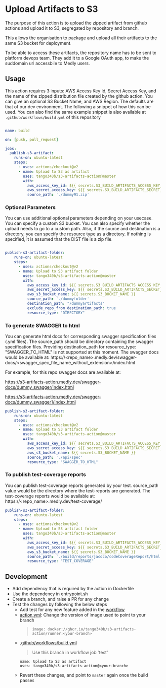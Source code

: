 # Upload Artifacts to S3

The purpose of this action is to upload the zipped artifact from github actions and upload it to S3, segregated by repository and branch. 

This allows the organisation to package and upload all their artifacts to the same S3 bucket for deployment.

To be able to access these artifacts, the repository name has to be sent to platform devops team. They add it to a Google OAuth app, to make the suddomain url accessbile to Medly users.

## Usage

This action requires 3 inputs: AWS Access Key Id, Secret Access Key, and the name of the zipped distribution file created by the github action.
You can give an optional  S3 Bucket Name, and  AWS Region. The defaults are that of our dev environment.
The following a snippet of how this can be used. You can also find the same example snippet is also available at ```.github/workflows/build.yml``` of this repository

```yaml

name: build

on: [push, pull_request]

jobs:
  publish-s3-artifact:
    runs-on: ubuntu-latest
    steps:
      - uses: actions/checkout@v2
      - name: Upload to S3 as artifact
        uses: tango340b/s3-artifacts-action@master
        with:
          aws_access_key_id: ${{ secrets.S3_BUILD_ARTIFACTS_ACCESS_KEY_ID}}
          aws_secret_access_key: ${{ secrets.S3_BUILD_ARTIFACTS_SECRET_ACCESS_KEY}}
          source_path: './dummy91.zip'
```

### Optional Parameters

You can use additional optional parameters depending on your usecase. You can specify a custom S3 bucket. You can also specify whether the upload needs to go to a custom path. Also, if the source and destination is a directory, you can specify the resource type as a directory. If nothing is specified, it is assumed that the DIST file is a zip file.

```yaml

publish-s3-artifact-folder:
    runs-on: ubuntu-latest
    steps:
      - uses: actions/checkout@v2
      - name: Upload to S3 artifact folder
        uses: tango340b/s3-artifacts-action@master
        with:
          aws_access_key_id: ${{ secrets.S3_BUILD_ARTIFACTS_ACCESS_KEY_ID }}
          aws_secret_access_key: ${{ secrets.S3_BUILD_ARTIFACTS_SECRET_ACCESS_KEY }}
          aws_s3_bucket_name: ${{ secrets.S3_BUCKET_NAME }}
          source_path: './dummyfolder'
          destination_path: "/dummyartifacts"
          exclude_repo_from_destination_path: true
          resource_type: "DIRECTORY"  
```

### To generate SWAGGER to html

You can generate html docs for corresponding swagger specification files (.yml files). The source_path should be directory containing the swagger specification files. Providing destination_path for resource_type: "SWAGGER_TO_HTML" is not supported at this moment. The swagger docs would be available at:
https://<repo_name>.medly.dev/swagger-docs/<swagger_spec_file_name_without_extension>/index.html

For example, for this repo swagger docs are available at:

https://s3-artifacts-action.medly.dev/swagger-docs/dummy_swagger/index.html

https://s3-artifacts-action.medly.dev/swagger-docs/dummy_swagger1/index.html

```yaml
publish-s3-artifact-folder:
    runs-on: ubuntu-latest
    steps:
      - uses: actions/checkout@v2
      - name: Upload to S3 artifact folder
        uses: tango340b/s3-artifacts-action@master
        with:
          aws_access_key_id: ${{ secrets.S3_BUILD_ARTIFACTS_ACCESS_KEY_ID }}
          aws_secret_access_key: ${{ secrets.S3_BUILD_ARTIFACTS_SECRET_ACCESS_KEY }}
          aws_s3_bucket_name: ${{ secrets.S3_BUCKET_NAME }}
          source_path: './api/spec'
          resource_type: "SWAGGER_TO_HTML"
```


### To publish test-coverage reports 

You can publish test-coverage reports generated by your test. source_path value would be the directory where the test-reports are generated. The test-coverage reports would be available at: https://<repo_name>.medly.dev/test-coverage/


```yaml
publish-s3-artifact-folder:
    runs-on: ubuntu-latest
    steps:
      - uses: actions/checkout@v2
      - name: Upload to S3 artifact folder
        uses: tango340b/s3-artifacts-action@master
        with:
          aws_access_key_id: ${{ secrets.S3_BUILD_ARTIFACTS_ACCESS_KEY_ID }}
          aws_secret_access_key: ${{ secrets.S3_BUILD_ARTIFACTS_SECRET_ACCESS_KEY }}
          aws_s3_bucket_name: ${{ secrets.S3_BUCKET_NAME }}
          source_path: './build/reports/jacoco/codeCoverageReport/html'
          resource_type: "TEST_COVERAGE"
```
## Development

- Add dependency that is required by the action in Dockerfile
- Use the dependency in entrypoint.sh
- Create a branch, and raise a PR for any change
- Test the changes by following the below steps
  - Add test for any new feature added in the [workflow](.github/workflows/build.yml)
  - [action.yml](action.yml): Change the version of image used to point to your branch
    > `image: docker://ghcr.io/tango340b/s3-artifacts-action/runner:<your-branch>`
  - [.github/workflows/build.yml](.github/workflows/build.yml)
    > Use this branch in workflow job 'test'
      ```
      name: Upload to S3 as artifact
      uses: tango340b/s3-artifacts-action@<your-branch>
      ```
  - Revert these changes, and point to `master` again once the build passes
